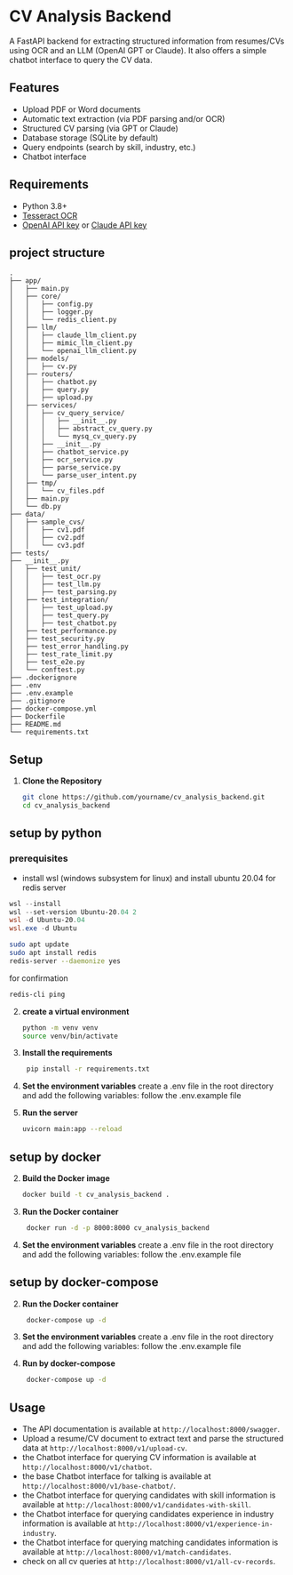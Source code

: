 # CV Analysis Backend

A FastAPI backend for extracting structured information from resumes/CVs using OCR and an LLM (OpenAI GPT or Claude). It
also offers a simple chatbot interface to query the CV data.

## Features

- Upload PDF or Word documents
- Automatic text extraction (via PDF parsing and/or OCR)
- Structured CV parsing (via GPT or Claude)
- Database storage (SQLite by default)
- Query endpoints (search by skill, industry, etc.)
- Chatbot interface

## Requirements

- Python 3.8+
- [Tesseract OCR](path/to/tesseract)
- [OpenAI API key](https://beta.openai.com/signup/) or [Claude API key](https://claude.ai/)

## project structure

```
.
├── app/
│   ├── main.py
│   ├── core/
│   │   ├── config.py
│   │   ├── logger.py
│   │   └── redis_client.py
│   ├── llm/
│   │   ├── claude_llm_client.py
│   │   ├── mimic_llm_client.py
│   │   └── openai_llm_client.py
│   ├── models/
│   │   ├── cv.py
│   ├── routers/
│   │   ├── chatbot.py
│   │   ├── query.py
│   │   ├── upload.py
│   ├── services/
│   │   ├── cv_query_service/
│   │   │   ├── __init__.py
│   │   │   ├── abstract_cv_query.py
│   │   │   └── mysq_cv_query.py
│   │   ├── __init__.py
│   │   ├── chatbot_service.py
│   │   ├── ocr_service.py
│   │   ├── parse_service.py
│   │   └── parse_user_intent.py
│   ├── tmp/
│   │   └── cv_files.pdf
│   ├── main.py
│   └── db.py
├── data/
│   ├── sample_cvs/
│   │   ├── cv1.pdf
│   │   ├── cv2.pdf
│   │   └── cv3.pdf
├── tests/
├── __init__.py
│   ├── test_unit/
│   │   ├── test_ocr.py
│   │   ├── test_llm.py
│   │   ├── test_parsing.py
│   ├── test_integration/
│   │   ├── test_upload.py
│   │   ├── test_query.py
│   │   ├── test_chatbot.py
│   ├── test_performance.py
│   ├── test_security.py
│   ├── test_error_handling.py
│   ├── test_rate_limit.py
│   ├── test_e2e.py
│   └── conftest.py
├── .dockerignore
├── .env
├── .env.example
├── .gitignore
├── docker-compose.yml
├── Dockerfile
├── README.md
└── requirements.txt
```

## Setup

1. **Clone the Repository**

   ```bash
   git clone https://github.com/yourname/cv_analysis_backend.git
   cd cv_analysis_backend
    ```

## setup by python

### prerequisites
- install wsl (windows subsystem for linux) and install ubuntu 20.04 for redis server
```powershell
wsl --install
wsl --set-version Ubuntu-20.04 2
wsl -d Ubuntu-20.04
wsl.exe -d Ubuntu
```
```bash
sudo apt update
sudo apt install redis
redis-server --daemonize yes
```
for confirmation
```bash
redis-cli ping
```

2. **create a virtual environment**

   ```bash
   python -m venv venv
   source venv/bin/activate
   ```
3. **Install the requirements**

   ```bash
    pip install -r requirements.txt
    ```
4. **Set the environment variables**
   create a .env file in the root directory and add the following variables:
   follow the .env.example file


6. **Run the server**

   ```bash
   uvicorn main:app --reload
   ```

## setup by docker

2. **Build the Docker image**

   ```bash
   docker build -t cv_analysis_backend .
   ```
3. **Run the Docker container**

   ```bash
    docker run -d -p 8000:8000 cv_analysis_backend
    ```
4. **Set the environment variables**
   create a .env file in the root directory and add the following variables:
   follow the .env.example file

## setup by docker-compose

2. **Run the Docker container**

   ```bash
    docker-compose up -d
    ```
3. **Set the environment variables**
   create a .env file in the root directory and add the following variables:
   follow the .env.example file
4. **Run by docker-compose**

   ```bash
    docker-compose up -d
    ```

## Usage

- The API documentation is available at `http://localhost:8000/swagger`.
- Upload a resume/CV document to extract text and parse the structured data at `http://localhost:8000/v1/upload-cv`.
- the Chatbot interface for querying CV information is available at `http://localhost:8000/v1/chatbot`.
- the base Chatbot interface for talking is available at `http://localhost:8000/v1/base-chatbot/`.
- the Chatbot interface for querying candidates with skill information is available
  at `http://localhost:8000/v1/candidates-with-skill`.
- the Chatbot interface for querying candidates experience in industry information is available
  at `http://localhost:8000/v1/experience-in-industry`.
- the Chatbot interface for querying matching candidates information is available
  at `http://localhost:8000/v1/match-candidates`.
- check on all cv queries at `http://localhost:8000/v1/all-cv-records`.
